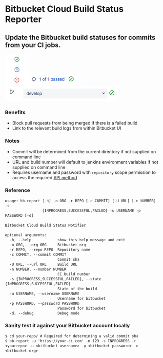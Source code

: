 # Bitbucket Cloud Build Status Reporter

## Update the Bitbucket build statuses for commits from your CI jobs.
![](https://raw.githubusercontent.com/danielwhatmuff/bitbucket-build-reporter/master/img/img-1.png)
![](https://raw.githubusercontent.com/danielwhatmuff/bitbucket-build-reporter/master/img/img-2.png)
![](https://raw.githubusercontent.com/danielwhatmuff/bitbucket-build-reporter/master/img/img-3.png)

### Benefits
* Block pull requests from being merged if there is a failed build
* Link to the relevant build logs from within Bitbucket UI

### Notes
* Commit will be determined from the current directory if not supplied on command line
* URL and build number will default to jenkins environment variables if not supplied on command line
* Requires username and password with `repository` scope permission to access the required [API method](https://developer.atlassian.com/bitbucket/api/2/reference/resource/repositories/%7Busername%7D/%7Brepo_slug%7D/commit/%7Bnode%7D/statuses/build)

### Reference
```
usage: bb-report [-h] -o ORG -r REPO [-c COMMIT] [-U URL] [-n NUMBER] -s
                 {INPROGRESS,SUCCESSFUL,FAILED} -u USERNAME -p PASSWORD [-d]

Bitbucket Cloud Build Status Notifier

optional arguments:
  -h, --help            show this help message and exit
  -o ORG, --org ORG     Bitbucket org
  -r REPO, --repo REPO  Repository name
  -c COMMIT, --commit COMMIT
                        Commit sha
  -U URL, --url URL     Build URL
  -n NUMBER, --number NUMBER
                        CI build number
  -s {INPROGRESS,SUCCESSFUL,FAILED}, --state {INPROGRESS,SUCCESSFUL,FAILED}
                        State of the build
  -u USERNAME, --username USERNAME
                        Username for bitbucket
  -p PASSWORD, --password PASSWORD
                        Password for bitbucket
  -d, --debug           Debug mode
```

### Sanity test it against your Bitbucket account locally
```
$ cd your-repo/ # Required for determining a valid commit sha
$ bb-report -u 'https://your-ci.com' -n 123 -s INPROGRESS -r <yourrepo> -u <bitbucket username> -p <bitbucket password> -o <bitbucket org>
```
